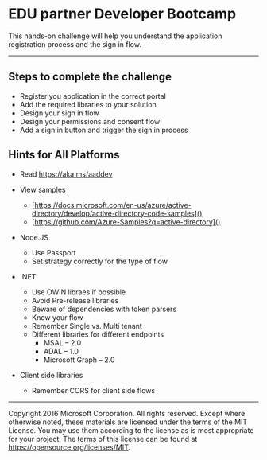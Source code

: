 # EDU partner Developer Bootcamp
This hands-on challenge will help you understand the application registration process and the sign in flow.

---

## Steps to complete the challenge ##
* Register you application in the correct portal
* Add the required libraries to your solution
* Design your sign in flow
* Design your permissions and consent flow
* Add a sign in button and trigger the sign in process

## Hints for All Platforms ##
* Read [https://aka.ms/aaddev ]()
* View samples
    * [https://docs.microsoft.com/en-us/azure/active-directory/develop/active-directory-code-samples]()
    * [https://github.com/Azure-Samples?q=active-directory]()

* Node.JS
    * Use Passport
    * Set strategy correctly for the type of flow

* .NET
    * Use OWIN libraes if possible
    * Avoid Pre-release libraries
    * Beware of dependencies with token parsers
    * Know your flow
    * Remember Single vs. Multi tenant
    * Different libraries for different endpoints
        * MSAL – 2.0
        * ADAL – 1.0
        * Microsoft Graph – 2.0
* Client side libraries
    * Remember CORS for client side flows


---

Copyright 2016 Microsoft Corporation. All rights reserved. Except where otherwise noted, these materials are licensed under the terms of the MIT License. You may use them according to the license 
as is most appropriate for your project. The terms of this license can be found at https://opensource.org/licenses/MIT.